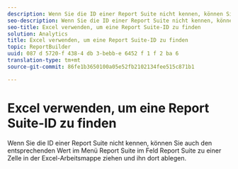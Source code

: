 ```yaml
---
description: Wenn Sie die ID einer Report Suite nicht kennen, können Sie auch den entsprechenden Wert im Menü Report Suite im Feld Report Suite zu einer Zelle in der Excel-Arbeitsmappe ziehen und ihn dort ablegen.
seo-description: Wenn Sie die ID einer Report Suite nicht kennen, können Sie auch den entsprechenden Wert im Menü Report Suite im Feld Report Suite zu einer Zelle in der Excel-Arbeitsmappe ziehen und ihn dort ablegen.
seo-title: Excel verwenden, um eine Report Suite-ID zu finden
solution: Analytics
title: Excel verwenden, um eine Report Suite-ID zu finden
topic: ReportBuilder
uuid: 087 d 5720-f 438-4 db 3-bebb-e 6452 f 1 f 2 ba 6
translation-type: tm+mt
source-git-commit: 86fe1b3650100a05e52fb2102134fee515c871b1

---
```



# Excel verwenden, um eine Report Suite-ID zu finden

Wenn Sie die ID einer Report Suite nicht kennen, können Sie auch den entsprechenden Wert im Menü Report Suite im Feld Report Suite zu einer Zelle in der Excel-Arbeitsmappe ziehen und ihn dort ablegen.


